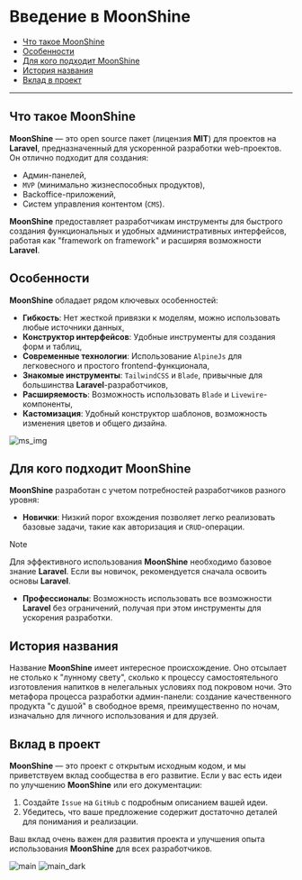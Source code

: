 # Введение в MoonShine

- [Что такое MoonShine](#what-is-moonshine)
- [Особенности](#features)
- [Для кого подходит MoonShine](#who-is-it-for)
- [История названия](#name-history)
- [Вклад в проект](#contributing)

---

<a name="what-is-moonshine"></a>
## Что такое MoonShine

**MoonShine** — это open source пакет (лицензия **MIT**) для проектов на **Laravel**, предназначенный для ускоренной разработки web-проектов. Он отлично подходит для создания:

- Админ-панелей,
- `MVP` (минимально жизнеспособных продуктов),
- Backoffice-приложений,
- Систем управления контентом (`CMS`).

**MoonShine** предоставляет разработчикам инструменты для быстрого создания функциональных и удобных административных интерфейсов, работая как "framework on framework" и расширяя возможности **Laravel**.

<a name="features"></a>
## Особенности

**MoonShine** обладает рядом ключевых особенностей:

- **Гибкость**: Нет жесткой привязки к моделям, можно использовать любые источники данных,
- **Конструктор интерфейсов**: Удобные инструменты для создания форм и таблиц,
- **Современные технологии**: Использование `AlpineJs` для легковесного и простого frontend-функционала,
- **Знакомые инструменты**: `TailwindCSS` и `Blade`, привычные для большинства **Laravel**-разработчиков,
- **Расширяемость**: Возможность использовать `Blade` и `Livewire`-компоненты,
- **Кастомизация**: Удобный конструктор шаблонов, возможность изменения цветов и общего дизайна.

![ms_img](https://raw.githubusercontent.com/moonshine-software/doc/3.x/resources/screenshots/MS_img_300.jpg)

<a name="who-is-it-for"></a>
## Для кого подходит MoonShine

**MoonShine** разработан с учетом потребностей разработчиков разного уровня:

- **Новички**: Низкий порог вхождения позволяет легко реализовать базовые задачи, такие как авторизация и `CRUD`-операции.

> [!NOTE]
> Для эффективного использования **MoonShine** необходимо базовое знание **Laravel**. Если вы новичок, рекомендуется сначала освоить основы **Laravel**.

- **Профессионалы**: Возможность использовать все возможности **Laravel** без ограничений, получая при этом инструменты для ускорения разработки.

<a name="name-history"></a>
## История названия

Название **MoonShine** имеет интересное происхождение. Оно отсылает не столько к "лунному свету", сколько к процессу самостоятельного изготовления напитков в нелегальных условиях под покровом ночи. Это метафора процесса разработки админ-панели: создание качественного продукта "с душой" в свободное время, преимущественно по ночам, изначально для личного использования и для друзей.

<a name="contributing"></a>
## Вклад в проект

**MoonShine** — это проект с открытым исходным кодом, и мы приветствуем вклад сообщества в его развитие. Если у вас есть идеи по улучшению **MoonShine** или его документации:

1. Создайте `Issue` на `GitHub` с подробным описанием вашей идеи.
2. Убедитесь, что ваше предложение содержит достаточно деталей для понимания и реализации.

Ваш вклад очень важен для развития проекта и улучшения опыта использования **MoonShine** для всех разработчиков.

![main](https://raw.githubusercontent.com/moonshine-software/doc/3.x/resources/screenshots/main.png)
![main_dark](https://raw.githubusercontent.com/moonshine-software/doc/3.x/resources/screenshots/main_dark.png)
